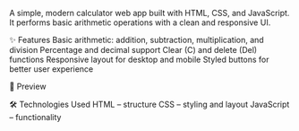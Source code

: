 
A simple, modern calculator web app built with HTML, CSS, and JavaScript.
It performs basic arithmetic operations with a clean and responsive UI.

✨ Features
Basic arithmetic: addition, subtraction, multiplication, and division
Percentage and decimal support
Clear (C) and delete (Del) functions
Responsive layout for desktop and mobile
Styled buttons for better user experience

📸 Preview

🛠 Technologies Used
HTML – structure
CSS – styling and layout
JavaScript – functionality
